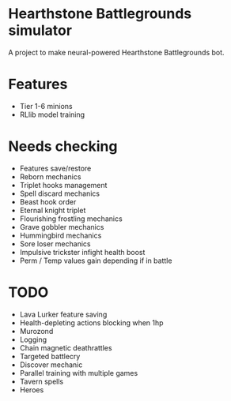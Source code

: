 # Hearthstone Battlegrounds simulator
A project to make neural-powered Hearthstone Battlegrounds bot.
# Features
 - Tier 1-6 minions
 - RLlib model training

# Needs checking
 - Features save/restore
 - Reborn mechanics
 - Triplet hooks management
 - Spell discard mechanics
 - Beast hook order
 - Eternal knight triplet
 - Flourishing frostling mechanics
 - Grave gobbler mechanics
 - Hummingbird mechanics
 - Sore loser mechanics
 - Impulsive trickster infight health boost
 - Perm / Temp values gain depending if in battle

# TODO
 - Lava Lurker feature saving
 - Health-depleting actions blocking when 1hp
 - Murozond
 - Logging
 - Chain magnetic deathrattles
 - Targeted battlecry
 - Discover mechanic
 - Parallel training with multiple games
 - Tavern spells
 - Heroes